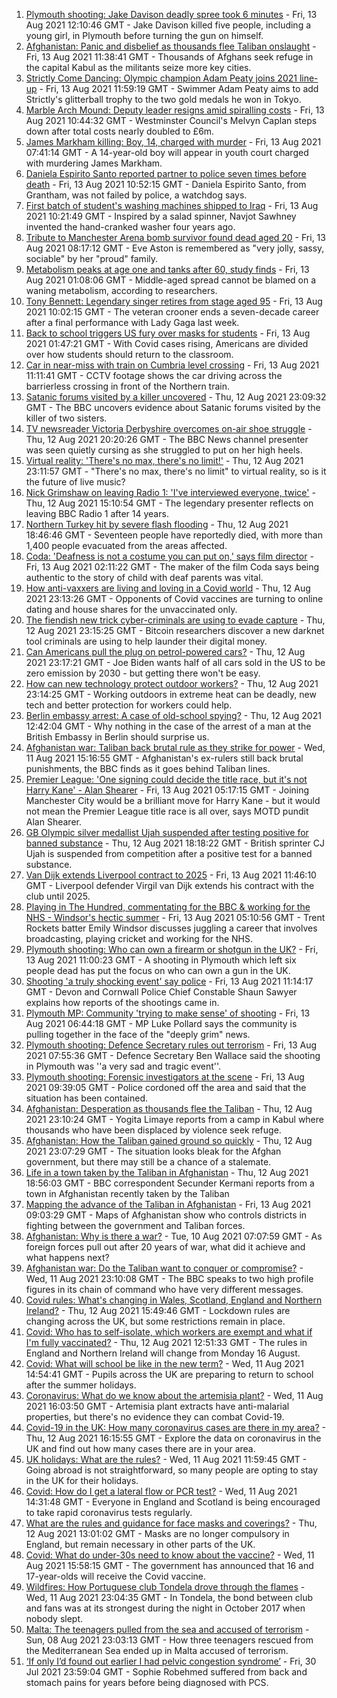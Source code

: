 1. [Plymouth shooting: Jake Davison deadly spree took 6 minutes](https://www.bbc.co.uk/news/uk-england-devon-58197414) - Fri, 13 Aug 2021 12:10:46 GMT - Jake Davison killed five people, including a young girl, in Plymouth before turning the gun on himself.
2. [Afghanistan: Panic and disbelief as thousands flee Taliban onslaught](https://www.bbc.co.uk/news/world-asia-58191638) - Fri, 13 Aug 2021 11:38:41 GMT - Thousands of Afghans seek refuge in the capital Kabul as the militants seize more key cities.
3. [Strictly Come Dancing: Olympic champion Adam Peaty joins 2021 line-up](https://www.bbc.co.uk/news/entertainment-arts-58089932) - Fri, 13 Aug 2021 11:59:19 GMT - Swimmer Adam Peaty aims to add Strictly's glitterball trophy to the two gold medals he won in Tokyo.
4. [Marble Arch Mound: Deputy leader resigns amid spiralling costs](https://www.bbc.co.uk/news/uk-england-london-58197626) - Fri, 13 Aug 2021 10:44:32 GMT - Westminster Council's Melvyn Caplan steps down after total costs nearly doubled to £6m.
5. [James Markham killing: Boy, 14, charged with murder](https://www.bbc.co.uk/news/uk-england-london-58197629) - Fri, 13 Aug 2021 07:41:14 GMT - A 14-year-old boy will appear in youth court charged with murdering James Markham.
6. [Daniela Espirito Santo reported partner to police seven times before death](https://www.bbc.co.uk/news/uk-england-lincolnshire-58187438) - Fri, 13 Aug 2021 10:52:15 GMT - Daniela Espirito Santo, from Grantham, was not failed by police, a watchdog says.
7. [First batch of student's washing machines shipped to Iraq](https://www.bbc.co.uk/news/uk-england-somerset-58083385) - Fri, 13 Aug 2021 10:21:49 GMT - Inspired by a salad spinner, Navjot Sawhney invented the hand-cranked washer four years ago.
8. [Tribute to Manchester Arena bomb survivor found dead aged 20](https://www.bbc.co.uk/news/uk-england-birmingham-58194047) - Fri, 13 Aug 2021 08:17:12 GMT - Eve Aston is remembered as "very jolly, sassy, sociable" by her "proud" family.
9. [Metabolism peaks at age one and tanks after 60, study finds](https://www.bbc.co.uk/news/health-58186710) - Fri, 13 Aug 2021 01:08:06 GMT - Middle-aged spread cannot be blamed on a waning metabolism, according to researchers.
10. [Tony Bennett: Legendary singer retires from stage aged 95](https://www.bbc.co.uk/news/entertainment-arts-58198989) - Fri, 13 Aug 2021 10:02:15 GMT - The veteran crooner ends a seven-decade career after a final performance with Lady Gaga last week.
11. [Back to school triggers US fury over masks for students](https://www.bbc.co.uk/news/world-us-canada-58196564) - Fri, 13 Aug 2021 01:47:21 GMT - With Covid cases rising, Americans are divided over how students should return to the classroom.
12. [Car in near-miss with train on Cumbria level crossing](https://www.bbc.co.uk/news/uk-england-cumbria-58202029) - Fri, 13 Aug 2021 11:11:41 GMT - CCTV footage shows the car driving across the barrierless crossing in front of the Northern train.
13. [Satanic forums visited by a killer uncovered](https://www.bbc.co.uk/news/uk-58191473) - Thu, 12 Aug 2021 23:09:32 GMT - The BBC uncovers evidence about Satanic forums visited by the killer of two sisters.
14. [TV newsreader Victoria Derbyshire overcomes on-air shoe struggle](https://www.bbc.co.uk/news/uk-58194764) - Thu, 12 Aug 2021 20:20:26 GMT - The BBC News channel presenter was seen quietly cursing as she struggled to put on her high heels.
15. [Virtual reality: 'There's no max, there's no limit!'](https://www.bbc.co.uk/news/entertainment-arts-58177685) - Thu, 12 Aug 2021 23:11:57 GMT - "There's no max, there's no limit" to virtual reality, so is it the future of live music?
16. [Nick Grimshaw on leaving Radio 1: 'I've interviewed everyone, twice'](https://www.bbc.co.uk/news/newsbeat-58188400) - Thu, 12 Aug 2021 15:10:54 GMT - The legendary presenter reflects on leaving BBC Radio 1 after 14 years.
17. [Northern Turkey hit by severe flash flooding](https://www.bbc.co.uk/news/world-58194460) - Thu, 12 Aug 2021 18:46:46 GMT - Seventeen people have reportedly died, with more than 1,400 people evacuated from the areas affected.
18. [Coda: 'Deafness is not a costume you can put on,' says film director](https://www.bbc.co.uk/news/entertainment-arts-58058653) - Fri, 13 Aug 2021 02:11:22 GMT - The maker of the film Coda says being authentic to the story of child with deaf parents was vital.
19. [How anti-vaxxers are living and loving in a Covid world](https://www.bbc.co.uk/news/blogs-trending-58146525) - Thu, 12 Aug 2021 23:13:26 GMT - Opponents of Covid vaccines are turning to online dating and house shares for the unvaccinated only.
20. [The fiendish new trick cyber-criminals are using to evade capture](https://www.bbc.co.uk/news/technology-58176113) - Thu, 12 Aug 2021 23:15:25 GMT - Bitcoin researchers discover a new darknet tool criminals are using to help launder their digital money.
21. [Can Americans pull the plug on petrol-powered cars?](https://www.bbc.co.uk/news/business-58123729) - Thu, 12 Aug 2021 23:17:21 GMT - Joe Biden wants half of all cars sold in the US to be zero emission by 2030 - but getting there won't be easy.
22. [How can new technology protect outdoor workers?](https://www.bbc.co.uk/news/business-58049625) - Thu, 12 Aug 2021 23:14:25 GMT - Working outdoors in extreme heat can be deadly, new tech and better protection for workers could help.
23. [Berlin embassy arrest: A case of old-school spying?](https://www.bbc.co.uk/news/uk-58185957) - Thu, 12 Aug 2021 12:42:04 GMT - Why nothing in the case of the arrest of a man at the British Embassy in Berlin should surprise us.
24. [Afghanistan war: Taliban back brutal rule as they strike for power](https://www.bbc.co.uk/news/world-asia-58156772) - Wed, 11 Aug 2021 15:16:55 GMT - Afghanistan's ex-rulers still back brutal punishments, the BBC finds as it goes behind Taliban lines.
25. [Premier League: 'One signing could decide the title race, but it's not Harry Kane' - Alan Shearer](https://www.bbc.co.uk/sport/football/58189010) - Fri, 13 Aug 2021 05:17:15 GMT - Joining Manchester City would be a brilliant move for Harry Kane - but it would not mean the Premier League title race is all over, says MOTD pundit Alan Shearer.
26. [GB Olympic silver medallist Ujah suspended after testing positive for banned substance](https://www.bbc.co.uk/sport/athletics/58193101) - Thu, 12 Aug 2021 18:18:22 GMT - British sprinter CJ Ujah is suspended from competition after a positive test for a banned substance.
27. [Van Dijk extends Liverpool contract to 2025](https://www.bbc.co.uk/sport/football/58198972) - Fri, 13 Aug 2021 11:46:10 GMT - Liverpool defender Virgil van Dijk extends his contract with the club until 2025.
28. [Playing in The Hundred, commentating for the BBC & working for the NHS - Windsor's hectic summer](https://www.bbc.co.uk/sport/cricket/58175897) - Fri, 13 Aug 2021 05:10:56 GMT - Trent Rockets batter Emily Windsor discusses juggling a career that involves broadcasting, playing cricket and working for the NHS.
29. [Plymouth shooting: Who can own a firearm or shotgun in the UK?](https://www.bbc.co.uk/news/uk-58198857) - Fri, 13 Aug 2021 11:00:23 GMT - A shooting in Plymouth which left six people dead has put the focus on who can own a gun in the UK.
30. [Shooting 'a truly shocking event' say police](https://www.bbc.co.uk/news/uk-58198081) - Fri, 13 Aug 2021 11:14:17 GMT - Devon and Cornwall Police Chief Constable Shaun Sawyer explains how reports of the shootings came in.
31. [Plymouth MP: Community 'trying to make sense' of shooting](https://www.bbc.co.uk/news/uk-58198078) - Fri, 13 Aug 2021 06:44:18 GMT - MP Luke Pollard says the community is pulling together in the face of the "deeply grim" news.
32. [Plymouth shooting: Defence Secretary rules out terrorism](https://www.bbc.co.uk/news/uk-58198079) - Fri, 13 Aug 2021 07:55:36 GMT - Defence Secretary Ben Wallace said the shooting in Plymouth was ''a very sad and tragic event''.
33. [Plymouth shooting: Forensic investigators at the scene](https://www.bbc.co.uk/news/uk-58200017) - Fri, 13 Aug 2021 09:39:05 GMT - Police cordoned off the area and said that the situation has been contained.
34. [Afghanistan: Desperation as thousands flee the Taliban](https://www.bbc.co.uk/news/world-asia-58191043) - Thu, 12 Aug 2021 23:10:24 GMT - Yogita Limaye reports from a camp in Kabul where thousands who have been displaced by violence seek refuge.
35. [Afghanistan: How the Taliban gained ground so quickly](https://www.bbc.co.uk/news/world-asia-58187410) - Thu, 12 Aug 2021 23:07:29 GMT - The situation looks bleak for the Afghan government, but there may still be a chance of a stalemate.
36. [Life in a town taken by the Taliban in Afghanistan](https://www.bbc.co.uk/news/world-asia-58194378) - Thu, 12 Aug 2021 18:56:03 GMT - BBC correspondent Secunder Kermani reports from a town in Afghanistan recently taken by the Taliban
37. [Mapping the advance of the Taliban in Afghanistan](https://www.bbc.co.uk/news/world-asia-57933979) - Fri, 13 Aug 2021 09:03:29 GMT - Maps of Afghanistan show who controls districts in fighting between the government and Taliban forces.
38. [Afghanistan: Why is there a war?](https://www.bbc.co.uk/news/world-asia-49192495) - Tue, 10 Aug 2021 07:07:59 GMT - As foreign forces pull out after 20 years of war, what did it achieve and what happens next?
39. [Afghanistan war: Do the Taliban want to conquer or compromise?](https://www.bbc.co.uk/news/world-asia-58181670) - Wed, 11 Aug 2021 23:10:08 GMT - The BBC speaks to two high profile figures in its chain of command who have very different messages.
40. [Covid rules: What's changing in Wales, Scotland, England and Northern Ireland?](https://www.bbc.co.uk/news/explainers-52530518) - Thu, 12 Aug 2021 15:49:46 GMT - Lockdown rules are changing across the UK, but some restrictions remain in place.
41. [Covid: Who has to self-isolate, which workers are exempt and what if I'm fully vaccinated?](https://www.bbc.co.uk/news/explainers-54239922) - Thu, 12 Aug 2021 12:51:33 GMT - The rules in England and Northern Ireland will change from Monday 16 August.
42. [Covid: What will school be like in the new term?](https://www.bbc.co.uk/news/education-51643556) - Wed, 11 Aug 2021 14:54:41 GMT - Pupils across the UK are preparing to return to school after the summer holidays.
43. [Coronavirus: What do we know about the artemisia plant?](https://www.bbc.co.uk/news/world-africa-53484298) - Wed, 11 Aug 2021 16:03:50 GMT - Artemisia plant extracts have anti-malarial properties, but there's no evidence they can combat Covid-19.
44. [Covid-19 in the UK: How many coronavirus cases are there in my area?](https://www.bbc.co.uk/news/uk-51768274) - Thu, 12 Aug 2021 16:15:55 GMT - Explore the data on coronavirus in the UK and find out how many cases there are in your area.
45. [UK holidays: What are the rules?](https://www.bbc.co.uk/news/explainers-52646738) - Wed, 11 Aug 2021 11:59:45 GMT - Going abroad is not straightforward, so many people are opting to stay in the UK for their holidays.
46. [Covid: How do I get a lateral flow or PCR test?](https://www.bbc.co.uk/news/health-51943612) - Wed, 11 Aug 2021 14:31:48 GMT - Everyone in England and Scotland is being encouraged to take rapid coronavirus tests regularly.
47. [What are the rules and guidance for face masks and coverings?](https://www.bbc.co.uk/news/health-51205344) - Thu, 12 Aug 2021 13:01:02 GMT - Masks are no longer compulsory in England, but remain necessary in other parts of the UK.
48. [Covid: What do under-30s need to know about the vaccine?](https://www.bbc.co.uk/news/health-57273875) - Wed, 11 Aug 2021 15:58:15 GMT - The government has announced that 16 and 17-year-olds will receive the Covid vaccine.
49. [Wildfires: How Portuguese club Tondela drove through the flames](https://www.bbc.co.uk/sport/football/58101546) - Wed, 11 Aug 2021 23:04:35 GMT - In Tondela, the bond between club and fans was at its strongest during the night in October 2017 when nobody slept.
50. [Malta: The teenagers pulled from the sea and accused of terrorism](https://www.bbc.co.uk/news/world-57988934) - Sun, 08 Aug 2021 23:03:13 GMT - How three teenagers rescued from the Mediterranean Sea ended up in Malta accused of terrorism.
51. [‘If only I’d found out earlier I had pelvic congestion syndrome’](https://www.bbc.co.uk/news/stories-58030699) - Fri, 30 Jul 2021 23:59:04 GMT - Sophie Robehmed suffered from back and stomach pains for years before being diagnosed with PCS.
